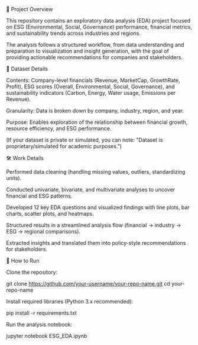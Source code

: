 📘 Project Overview

This repository contains an exploratory data analysis (EDA) project focused on ESG (Environmental, Social, Governance) performance, financial metrics, and sustainability trends across industries and regions.

The analysis follows a structured workflow, from data understanding and preparation to visualization and insight generation, with the goal of providing actionable recommendations for companies and stakeholders.

📂 Dataset Details

Contents: Company-level financials (Revenue, MarketCap, GrowthRate, Profit), ESG scores (Overall, Environmental, Social, Governance), and sustainability indicators (Carbon, Energy, Water usage, Emissions per Revenue).

Granularity: Data is broken down by company, industry, region, and year.

Purpose: Enables exploration of the relationship between financial growth, resource efficiency, and ESG performance.

(If your dataset is private or simulated, you can note: "Dataset is proprietary/simulated for academic purposes.")

🛠️ Work Details

Performed data cleaning (handling missing values, outliers, standardizing units).

Conducted univariate, bivariate, and multivariate analyses to uncover financial and ESG patterns.

Developed 12 key EDA questions and visualized findings with line plots, bar charts, scatter plots, and heatmaps.

Structured results in a streamlined analysis flow (financial → industry → ESG → regional comparisons).

Extracted insights and translated them into policy-style recommendations for stakeholders.

🚀 How to Run

Clone the repository:

git clone https://github.com/your-username/your-repo-name.git
cd your-repo-name


Install required libraries (Python 3.x recommended):

pip install -r requirements.txt


Run the analysis notebook:

jupyter notebook ESG_EDA.ipynb
